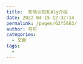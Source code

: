 ```yaml
---
title:  布局认知和Aly介绍
date: 2022-04-15 12:32:14
permalink: /pages/62f5663/
author: 可可
categories:
  - 文章
tags:
  - 
---
```


